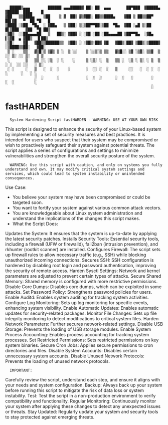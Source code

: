       █████▒▄▄▄        ██████ ▄▄▄█████▓ ██░ ██  ▄▄▄       ██▀███  ▓█████▄ ▓█████  ███▄    █ 
    ▓██   ▒▒████▄    ▒██    ▒ ▓  ██▒ ▓▒▓██░ ██▒▒████▄    ▓██ ▒ ██▒▒██▀ ██▌▓█   ▀  ██ ▀█   █ 
    ▒████ ░▒██  ▀█▄  ░ ▓██▄   ▒ ▓██░ ▒░▒██▀▀██░▒██  ▀█▄  ▓██ ░▄█ ▒░██   █▌▒███   ▓██  ▀█ ██▒
    ░▓█▒  ░░██▄▄▄▄██   ▒   ██▒░ ▓██▓ ░ ░▓█ ░██ ░██▄▄▄▄██ ▒██▀▀█▄  ░▓█▄   ▌▒▓█  ▄ ▓██▒  ▐▌██▒
    ░▒█░    ▓█   ▓██▒▒██████▒▒  ▒██▒ ░ ░▓█▒░██▓ ▓█   ▓██▒░██▓ ▒██▒░▒████▓ ░▒████▒▒██░   ▓██░
     ▒ ░    ▒▒   ▓▒█░▒ ▒▓▒ ▒ ░  ▒ ░░    ▒ ░░▒░▒ ▒▒   ▓▒█░░ ▒▓ ░▒▓░ ▒▒▓  ▒ ░░ ▒░ ░░ ▒░   ▒ ▒ 
     ░       ▒   ▒▒ ░░ ░▒  ░ ░    ░     ▒ ░▒░ ░  ▒   ▒▒ ░  ░▒ ░ ▒░ ░ ▒  ▒  ░ ░  ░░ ░░   ░ ▒░
     ░ ░     ░   ▒   ░  ░  ░    ░       ░  ░░ ░  ░   ▒     ░░   ░  ░ ░  ░    ░      ░   ░ ░ 
                 ░  ░      ░            ░  ░  ░      ░  ░   ░        ░       ░  ░         ░ 
                                                                     ░                        
                                                               

# fastHARDEN

      System Hardening Script fastHARDEN - WARNING: USE AT YOUR OWN RISK

This script is designed to enhance the security of your Linux-based system by implementing a set of security measures and best practices. It is intended for users who suspect that their system may be compromised or wish to proactively safeguard their system against potential threats. The script applies a series of configurations and settings to minimize vulnerabilities and strengthen the overall security posture of the system.

      WARNING: Use this script with caution, and only on systems you fully understand and own. It may modify critical system settings and services, which could lead to system instability or unintended consequences.

Use Case:

* You believe your system may have been compromised or could be targeted soon.
* You want to fortify your system against various common attack vectors.
* You are knowledgeable about Linux system administration and understand the implications of the changes this script makes.
* What the Script Does:

Updates the System: It ensures that the system is up-to-date by applying the latest security patches.
Installs Security Tools: Essential security tools, including a firewall (UFW or firewalld), fail2ban (intrusion prevention), and rkhunter (rootkit scanner) are installed.
Configures Firewall: The script sets up firewall rules to allow necessary traffic (e.g., SSH) while blocking unauthorized incoming connections.
Secures SSH: SSH configuration is hardened by disabling root login and password authentication, improving the security of remote access.
Harden Sysctl Settings: Network and kernel parameters are adjusted to prevent certain types of attacks.
Secure Shared Memory: Shared memory is configured with more restrictive permissions.
Disable Core Dumps: Disables core dumps, which can be exploited in some attacks.
Set Password Policy: Strengthens password policies for users.
Enable Auditd: Enables system auditing for tracking system activities.
Configure Log Monitoring: Sets up log monitoring for specific events, enhancing system visibility.
Enable Automatic Updates: Enables automatic updates for security-related packages.
Monitor File Changes: Sets up file integrity monitoring to detect modifications to critical system files.
Harden Network Parameters: Further secures network-related settings.
Disable USB Storage: Prevents the loading of USB storage modules.
Enable System Process Accounting: Enables process accounting for tracking system processes.
Set Restricted Permissions: Sets restricted permissions on key system binaries.
Secure Cron Jobs: Applies secure permissions to cron directories and files.
Disable System Accounts: Disables certain unnecessary system accounts.
Disable Unused Network Protocols: Prevents the loading of unused network protocols.

      IMPORTANT:

Carefully review the script, understand each step, and ensure it aligns with your needs and system configuration.
Backup: Always back up your system before running this script to mitigate the risk of data loss or system instability.
Test: Test the script in a non-production environment to verify compatibility and functionality.
Regular Monitoring: Continuously monitor your system after applying these changes to detect any unexpected issues or threats.
Stay Updated: Regularly update your system and security tools to stay protected against emerging threats.
